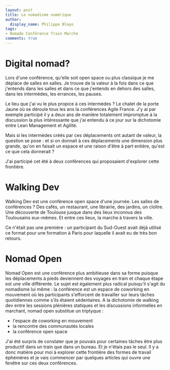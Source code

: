 ```yaml
---
layout: post
title: Le nomadisme numérique
author:
  display_name: Philippe Blayo
tags:
- Nomade Conférence Train Marche
comments: true
---
```

# Digital nomad?

Lors d'une conférence, qu'elle soit open space ou plus classique je me déplace de salles en salles.
Je trouve de la valeur à la fois dans ce que j'entends dans les salles et dans ce que j'entends en dehors des salles, dans les intermèdes, les errances, les pauses.

Le lieu que j'ai vu le plus propice à ces intermèdes ? Le chalet de la porte Jaune où se déroule tous les ans la conférences Agile France. J'y ai par exemple participé il y a deux ans de manière totalement impromptue à la discussion la plus intéressante que j'ai entendu à ce jour sur la dichotomie entre Lean Management et Agilité.

Mais si les intermèdes créés par ces déplacements ont autant de valeur, la question se pose : et si on donnait à ces déplacements une dimension plus grande, qu'on en faisait un espace et une raison d'être à part entière, qu'est ce que cela donnerait ?

J'ai participé cet été à deux conférences qui proposaient d'explorer cette frontière. 

# Walking Dev

Walking Dev est une conférence open space d'une journée. Les salles de conférences ? Des cafés, un restaurant, une librairie, des jardins, un cloître. Une découverte de Toulouse jusque dans des lieux inconnus des Toulousains eux-mêmes. Et entre ces lieux, la marche à travers la ville.

Ce n'était pas une première : un participant du Sud-Ouest avait déjà utilisé ce format pour une formation à Paris pour laquelle il avait eu de très bon retours.

# Nomad Open

Nomad Open est une conférence plus ambitieuse dans sa forme puisque les déplacements à pieds deviennent des voyages en train et chaque étape est une ville différente. Le sujet est également plus radical puisqu'il s'agit du nomadisme lui même : la conférence est un espace de coworking en mouvement où les participants s'efforcent de travailler sur leurs tâches quotidiennes comme s'ils étaient sédentaires. A la dichotomie de walking dev entre les sessions plénières statiques et les discussions informelles en marchant, nomad open substitue un triptyque :
- l'espace de coworking en mouvement
- la rencontre des communautés locales
- la conférence open space

J'ai été surpris de constater que je pouvais pour certaines tâches être plus productif dans un train que dans un bureau. Et je n'étais pas le seul. Il y a donc matière pour moi à explorer cette frontière des formes de travail éphémères et je vais commencer par quelques articles qui ouvre une fenêtre sur ces deux conférences.
